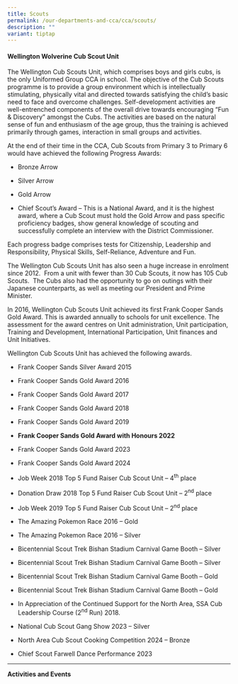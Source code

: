 ```yaml
---
title: Scouts
permalink: /our-departments-and-cca/cca/scouts/
description: ""
variant: tiptap
---
```

<h4><strong>Wellington Wolverine Cub Scout Unit&nbsp;</strong></h4>
<p>The Wellington Cub Scouts Unit, which comprises boys and girls cubs, is
the only Uniformed Group CCA in school. The objective of the Cub Scouts
programme is to provide a group environment which is intellectually stimulating,
physically vital and directed towards satisfying the child’s basic need
to face and overcome challenges. Self-development activities are well-entrenched
components of the overall drive towards encouraging “Fun &amp; Discovery”
amongst the Cubs. The activities are based on the natural sense of fun
and enthusiasm of the age group, thus the training is achieved primarily
through games, interaction in small groups and activities.</p>
<p>At the end of their time in the CCA, Cub Scouts from Primary 3 to Primary
6 would have achieved the following Progress Awards:</p>
<ul data-tight="true" class="tight">
<li>
<p>Bronze Arrow&nbsp;</p>
</li>
<li>
<p>Silver Arrow</p>
</li>
<li>
<p>Gold Arrow</p>
</li>
<li>
<p>Chief Scout’s Award – This is a National Award, and it is the highest
award, where a Cub Scout must hold the Gold Arrow and pass specific proficiency
badges, show general knowledge of scouting and successfully complete an
interview with the District Commissioner.&nbsp;&nbsp;</p>
</li>
</ul>
<p>Each progress badge comprises tests for Citizenship, Leadership and Responsibility,
Physical Skills, Self-Reliance, Adventure and Fun.&nbsp;&nbsp;</p>
<p>The Wellington Cub Scouts Unit has also seen a huge increase in enrolment
since 2012.&nbsp; From a unit with fewer than 30 Cub Scouts, it now has
105 Cub Scouts.&nbsp; The Cubs also had the opportunity to go on outings
with their Japanese counterparts, as well as meeting our President and
Prime Minister.</p>
<p>In 2016, Wellington Cub Scouts Unit achieved its first Frank Cooper Sands
Gold Award. This is awarded annually to schools for unit excellence. The
assessment for the award centres on Unit administration, Unit participation,
Training and Development, International Participation, Unit finances and
Unit Initiatives.&nbsp;</p>
<p>Wellington Cub Scouts Unit has achieved the following awards.</p>
<ul data-tight="true" class="tight">
<li>
<p>Frank Cooper Sands Silver Award 2015</p>
</li>
<li>
<p>Frank Cooper Sands Gold Award 2016</p>
</li>
<li>
<p>Frank Cooper Sands Gold Award 2017</p>
</li>
<li>
<p>Frank Cooper Sands Gold Award 2018</p>
</li>
<li>
<p>Frank Cooper Sands Gold Award 2019</p>
</li>
<li>
<p><strong>Frank Cooper Sands Gold Award with Honours 2022</strong>
</p>
</li>
<li>
<p>Frank Cooper Sands Gold Award 2023</p>
</li>
<li>
<p>Frank Cooper Sands Gold Award 2024</p>
</li>
<li>
<p>Job Week 2018 Top 5 Fund Raiser Cub Scout Unit – 4<sup>th</sup> place</p>
</li>
<li>
<p>Donation Draw 2018 Top 5 Fund Raiser Cub Scout Unit – 2<sup>nd</sup> place</p>
</li>
<li>
<p>Job Week 2019 Top 5 Fund Raiser Cub Scout Unit – 2<sup>nd</sup> place&nbsp;</p>
</li>
<li>
<p>The Amazing Pokemon Race 2016 – Gold&nbsp;</p>
</li>
<li>
<p>The Amazing Pokemon Race 2016 – Silver</p>
</li>
<li>
<p>Bicentennial Scout Trek Bishan Stadium Carnival Game Booth – Silver</p>
</li>
<li>
<p>Bicentennial Scout Trek Bishan Stadium Carnival Game Booth – Silver</p>
</li>
<li>
<p>Bicentennial Scout Trek Bishan Stadium Carnival Game Booth – Gold&nbsp;</p>
</li>
<li>
<p>Bicentennial Scout Trek Bishan Stadium Carnival Game Booth – Gold</p>
</li>
<li>
<p>In Appreciation of the Continued Support for the North Area, SSA Cub Leadership
Course (2<sup>nd</sup> Run) 2018.&nbsp;</p>
</li>
<li>
<p>National Cub Scout Gang Show 2023 – Silver&nbsp;</p>
</li>
<li>
<p>North Area Cub Scout Cooking Competition 2024 – Bronze&nbsp;</p>
</li>
<li>
<p>Chief Scout Farwell Dance Performance 2023</p>
</li>
</ul>
<hr>
<p><strong>Activities and Events&nbsp;</strong>
</p>
<p></p>
<p></p>
<p>
<br>
</p>
<p></p>